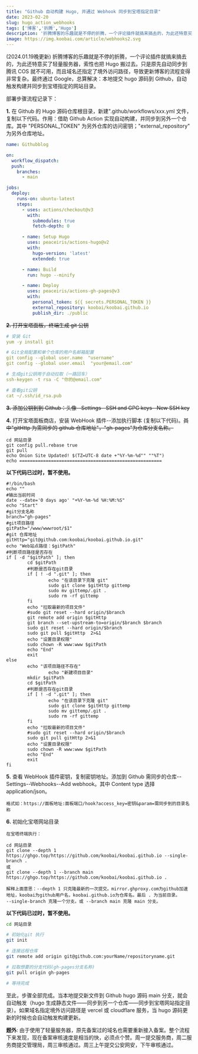 ```yaml
---
title: "Github 自动构建 Hugo, 并通过 Webhook 同步到宝塔指定目录"
date: 2023-02-20
slug: hugo_action_webhooks
tags: ['博客','折腾','Hugo']
description: '折腾博客的乐趣就是不停的折腾，一个评论插件就搞来搞去的，为此还特意买了轻量服务器，索性也把 Hugo 搬过去。只是原先同步到腾讯 COS 就不可用，而且域名还指定了境外访问路径，导致更新博客的流程变得非常复杂。最终通过 Google，总算解决：本地提交 hugo 源码到 Github，自动触发构建并同步到宝塔指定的网站目录。'
image: https://img.koobai.com/article/webhooks2.svg
---
```

(2024.01.19晚更新) 折腾博客的乐趣就是不停的折腾，一个评论插件就搞来搞去的，为此还特意买了轻量服务器，索性也把 Hugo 搬过去。只是原先自动同步到腾讯 COS 就不可用，而且域名还指定了境外访问路径，导致更新博客的流程变得非常复杂。最终通过 Google，总算解决：本地提交 hugo 源码到 Github，自动触发构建并同步到宝塔指定的网站目录。

部署步骤流程记录下：

**1.** 在 Github 的 Hugo 源码仓库根目录，新建".github/workflows/xxx.yml 文件，复制以下代码。作用：借助 Github Action 实现自动构建，并同步到另外一个仓库。其中 "PERSONAL_TOKEN" 为另外仓库的访问密钥；"external_repository" 为另外仓库地址。

```yml
name: Githubblog

on:
  workflow_dispatch:
  push:
    branches:
      - main

jobs:
  deploy:
    runs-on: ubuntu-latest
    steps:
      - uses: actions/checkout@v3
        with:
          submodules: true
          fetch-depth: 0

      - name: Setup Hugo
        uses: peaceiris/actions-hugo@v2
        with:
          hugo-version: 'latest'
          extended: true

      - name: Build
        run: hugo --minify

      - name: Deploy
        uses: peaceiris/actions-gh-pages@v3
        with:
          personal_token: ${{ secrets.PERSONAL_TOKEN }}
          external_repository: koobai/koobai.github.io
          publish_dir: ./public
```

~~**2.** 打开宝塔面板，终端生成 git 公钥~~

```yml
# 安装 Git
yum -y install git

# Git全局配置和单个仓库的用户名邮箱配置
git config --global user.name  "username"
git config --global user.email  "your@email.com"

# 生成git公钥用于自动拉取（一路回车）
ssh-keygen -t rsa -C "你的@email.com"

# 查看git公钥
cat ~/.ssh/id_rsa.pub
```

~~**3.** 添加公钥到到 Github：头像--Settings--SSH and GPG keys--New SSH key~~

**4.** 打开宝塔面板商店，安装 WebHook 插件--添加执行脚本 (复制以下代码)。~~其中"gitHttp 为需同步的 github 仓库地址"，"gh-pages"为仓库分支名称。~~

```
cd 网站目录
git config pull.rebase true
git pull
echo Onion Site Updated! $(TZ=UTC-8 date +"%Y-%m-%d"" ""%T")
echo ======================================================
```

**以下代码已过时，暂不使用。**

```script
#!/bin/bash
echo ""
#输出当前时间
date --date='0 days ago' "+%Y-%m-%d %H:%M:%S"
echo "Start"
#git分支名称
branch="gh-pages"
#git项目路径
gitPath="/www/wwwroot/$1"
#git 仓库地址
gitHttp="git@github.com:koobai/koobai.github.io.git"
echo "Web站点路径：$gitPath"
#判断项目路径是否存在
if [ -d "$gitPath" ]; then
        cd $gitPath
        #判断是否存在git目录
        if [ ! -d ".git" ]; then
                echo "在该目录下克隆 git"
                sudo git clone $gitHttp gittemp
                sudo mv gittemp/.git .
                sudo rm -rf gittemp
        fi
        echo "拉取最新的项目文件"
        #sudo git reset --hard origin/$branch
        git remote add origin $gitHttp
        git branch --set-upstream-to=origin/$branch $branch
        sudo git reset --hard origin/$branch
        sudo git pull $gitHttp  2>&1
        echo "设置目录权限"
        sudo chown -R www:www $gitPath
        echo "End"
        exit
else
        echo "该项目路径不存在"
                echo "新建项目目录"
        mkdir $gitPath
        cd $gitPath
        #判断是否存在git目录
        if [ ! -d ".git" ]; then
                echo "在该目录下克隆 git"
                sudo git clone $gitHttp gittemp
                sudo mv gittemp/.git .
                sudo rm -rf gittemp
        fi
        echo "拉取最新的项目文件"
        #sudo git reset --hard origin/$branch
        sudo git pull gitHttp 2>&1
        echo "设置目录权限"
        sudo chown -R www:www $gitPath
        echo "End"
        exit
fi
```

**5.** 查看 WebHook 插件密钥，复制密钥地址。添加到 Github 需同步的仓库--Settings--Webhooks--Add webhook。其中 Content type 选择 application/json。

```
格式如：https://面板地址:面板端口/hook?access_key=密钥&param=需同步到的目录名称
```

**6.** 初始化宝塔网站目录

```
在宝塔终端执行：

cd 网站目录
git clone --depth 1 https://ghgo.top/https://github.com/koobai/koobai.github.io --single-branch .
或
git clone --depth 1 --branch main https://ghgo.top/https://github.com/koobai/koobai.github.io .

解释上面意思：--depth 1 只克隆最新的一次提交。mirror.ghproxy.com为github加速地址，koobai为github用户名，koobai.github.io为仓库名。最后 . 为当前目录。
--single-branch 克隆一个分支。或 --branch main 克隆 main 分支。

```

**以下代码已过时，暂不使用。**

```sh
cd 网站目录

# 初始化git 执行
git init

# 连接远程仓库
git remote add origin git@github.com:yourName/repositoryname.git

# 拉取想要的分支代码(gh-pages分支名称)
git pull origin gh-pages

# 等待完成
```

至此，步骤全部完成。当本地提交新文件到 Github hugo 源码 main 分支，就会自动触发（hugo 生成静态文件——同步到另一个仓库——同步到宝塔网站指定目录）。如果域名指定境外访问路径是 vercel 或 cloudflare 服务，当 hugo 源码更新的时候也会自动触发构建更新。

**题外**: 由于使用了轻量服务器，原先备案过的域名也需要重新接入备案。整个流程下来发现，现在备案审核速度是相当的快，必须点个赞。周一提交服务商，周二服务商提交管理局，周三审核通过。周三上午提交公安网安，下午审核通过。
